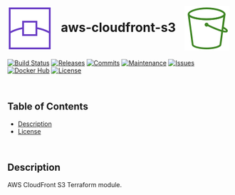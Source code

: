 # <img align="center" src="img/cf.svg">&nbsp;&nbsp; aws-cloudfront-s3 &nbsp;&nbsp;<img align="center" src="img/s3.svg">
[![Build Status](https://img.shields.io/travis/com/ArtiomL/aws-cloudfront-s3/develop.svg)](https://travis-ci.com/ArtiomL/aws-cloudfront-s3)
[![Releases](https://img.shields.io/github/release/ArtiomL/aws-cloudfront-s3.svg)](https://github.com/ArtiomL/aws-cloudfront-s3/releases)
[![Commits](https://img.shields.io/github/commits-since/ArtiomL/aws-cloudfront-s3/latest.svg?label=commits%20since)](https://github.com/ArtiomL/aws-cloudfront-s3/commits/master)
[![Maintenance](https://img.shields.io/maintenance/yes/2019.svg)](https://github.com/ArtiomL/aws-cloudfront-s3/graphs/code-frequency)
[![Issues](https://img.shields.io/github/issues/ArtiomL/aws-cloudfront-s3.svg)](https://github.com/ArtiomL/aws-cloudfront-s3/issues)
[![Docker Hub](https://img.shields.io/docker/pulls/artioml/aws-cloudfront-s3.svg)](https://hub.docker.com/r/artioml/aws-cloudfront-s3/)
[![License](https://img.shields.io/badge/license-MIT-blue.svg)](/LICENSE)

&nbsp;&nbsp;

## Table of Contents
- [Description](#description)
- [License](LICENSE)

&nbsp;&nbsp;

## Description

AWS CloudFront S3 Terraform module.

